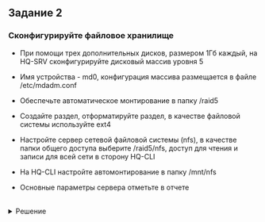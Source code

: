 ## Задание 2

### Сконфигурируйте файловое хранилище

- При помощи трех дополнительных дисков, размером 1Гб каждый, на HQ-SRV сконфигурируйте дисковый массив уровня 5

- Имя устройства - md0, конфигурация массива размещается в файле /etc/mdadm.conf

- Обеспечьте автоматическое монтирование в папку /raid5

- Создайте раздел, отформатируйте раздел, в качестве файловой системы используйте ext4

- Настройте сервер сетевой файловой системы (nfs), в качестве папки общего доступа выберите /raid5/nfs, доступ для чтения и записи для всей сети в сторону HQ-CLI

- На HQ-CLI настройте автомонтирование в папку /mnt/nfs

- Основные параметры сервера отметьте в отчете

<br/>

<details>
<summary>Решение</summary>
<br/>

#### Создание RAID

Просматриваем имена добавленных дисков:
```yml
lsblk
```
> Вывод:
> ```yml
> sdb  8:16  0  1G  0  disk
> sdc  8:32  0  1G  0  disk
> sdd  8:48  0  1G  0  disk
> ```

<br/>

Обнуляем суперблоки для добавленных дисков:
```yml
mdadm --zero-superblock --force /dev/sd{b,c,d}
```
> Вывод:
> ```yml
> mdadm: Unrecongised md component device - /dev/sdx
> ```
> > Гласит о том, что диски не использовались ранее для **RAID**

<br/>

Удаляем старые метаданные и подпись на дисках:
```yml
wipefs --all --force /dev/sd{b,c,d}
```

<br/>

Создаем **RAID**:
```yml
mdadm --create /dev/md0 -l 5 -n 3 /dev/sd{b,c,d}
```
> **/dev/md0** - название RAID после сборки
>
> **-l 5** - уровень RAID
>
> **-n 3** - количество дисков, из которых собирается массив
>
> **/dev/sd{b,c,d}** - диски, из которых выполняется сборка

<br/>

Проверяем:
```yml
lsblk
```
> Вывод:
> ```yml
> sdb  8:16  0  1G  0  disk
>   md0  9:0  0  2G  0  raid5
> sdc  8:32  0  1G  0  disk
>   md0  9:0  0  2G  0  raid5
> sdd  8:48  0  1G  0  disk
>   md0  9:0  0  2G  0  raid5
> ```

<br/>

Создаем файловую систему из созданного **RAID**:
```yml
mkfs -t ext4 /dev/md0
```

<br/>

#### Создание файла `mdadm.conf`

Создаем директорию для файла:
```yml
mkdir /etc/mdadm
```

<br/>

Заполняем файл информацией:
```yml
echo "DEVICE partitions" > /etc/mdadm/mdadm.conf
```
```yml
mdadm --detail --scan | awk '/ARRAY/ {print}' >> /etc/mdadm/mdadm.conf
```

<br/>

#### Создание файловой системы и монтирование RAID-массива

Создаем директорию для монтирования массива:
```yml
mkdir /mnt/raid5
```

<br/>

Добавляем строку в **`/etc/fstab`**:
```yml
mcedit /etc/fstab
```
```yml
/dev/md0  /mnt/raid5  ext4  defaults  0  0
```

<br/>

Монтируем:
```yml
mount -a
```

<br/>

Проверяем монтирование:
```yml
df -h
```
> Вывод:
> ```yml
> /dev/md0  2.0G  24K  1.9G  1%  /mnt/raid5
> ```

<br/>

#### Настройка NFS

Устанавливаем пакеты для **NFS-сервера**:
```yml
apt-get install -y nfs-{server,utils}
```

<br/>

Создаем директорию для общего доступа:
```yml
mkdir /mnt/raid5/nfs
```

<br/>

Выдаем права на чтение и запись этой директории:
```yml
chmod 766 /mnt/raid5/nfs
```

<br/>

Добавляем строку в **`/etc/exports`**:
```yml
mcedit /etc/exports
```
```yml
/mnt/raid5/nfs 192.168.200.0/28(rw,no_root_squash)
```
> **/mnt/raid5/nfs** - общий ресурс
>
> **192.168.200.0/28** - клиентская сеть, которой разрешено монтирование общего ресурса. Надо будет сменить на ip вашей клиентской(см. по заданию) сети.
>
> **rw** — разрешены чтение и запись
>
> **no_root_squash** — отключение ограничения прав **root**

<br/>

Экспортируем файловую систему, которую прописали ранее:
```yml
exportfs -arv
```
> **-a** - экспортировать все указанные каталоги
>
> **-r** - повторный экспорт всех каталогов, синхронизируя **/var/lib/nfs/etab** с **/etc/exports** и файлами в **/etc/exports.d**
>
> **-v** - подробный вывод

<br/>

Запускаем и добавляем в автозагрузку **NFS-сервер**:
```yml
systemctl enable --now nfs-server
```

<br/>

#### Настройка клиента

Устанавливаем требуемые пакеты для **NFS-клиента**:
```yml
apt-get update && apt-get install -y nfs-{utils,clients}
```

<br/>

Создаем директорию для общего ресурса:
```yml
mkdir /mnt/nfs
```

<br/>

Выдаем права этой директории:
```yml
chmod 777 /mnt/nfs
```

<br/>

Добавляем строку в **`/etc/fstab`** для автоматического монтирования общего ресурса:
```yml
mcedit /etc/fstab
```
```yml
192.168.100.62:/mnt/raid5/nfs  /mnt/nfs  nfs  defaults  0  0
```
> **192.168.100.62** - здесь надо будет написать ip устройства на котором настраивается raid массив(в этом примере это HQ-SRV).

<br/>

Монтируем общий ресурс:
```yml
mount -a
```

<br/>

Проверяем монтирование:
```yml
df -h
```
> Вывод:
> ```yml
> 192.168.100.62:/mnt/raid5/nfs  2,0G  0  1,9G  0%  /mnt/nfs
> ```
> В выводе должен появится ваш ip, который вы писали пунктом выше.
</details>

<br/>
